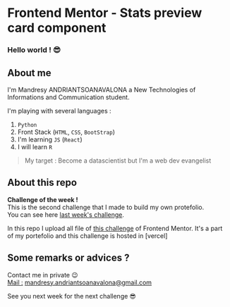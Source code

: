 # Frontend Mentor - Stats preview card component

<h3>Hello world ! 😎 </h3>

## About me
I'm Mandresy ANDRIANTSOANAVALONA a New Technologies of Informations and Communication student.

I'm playing with several languages :

1. `Python`
2. Front Stack (`HTML`, `CSS`, `BootStrap`)
3. I'm learning `JS` (`React`)
4. I will learn `R`
>My target : Become a datascientist but I'm a web dev evangelist

## About this repo 
<b>Challenge of the week !</b><br>
This is the second challenge that I made to build my own protefolio. <br> You can see here [last week's challenge](https://github.com/mandresyandri/nft-preview-card-component).<br>

In this repo I upload all file of [this challenge](https://www.frontendmentor.io/challenges/product-preview-card-component-GO7UmttRfa) of Frontend Mentor.
It's a part of my portefolio and this challenge is hosted in [vercel]


## Some remarks or advices ?
Contact me in private 😉 <br>
<u>Mail :</u> [mandresy.andriantsoanavalona@gmail.com](mailto:mandresy.andriantsoanavalona@gmail.com)<br>

See you next week for the next challenge 😎